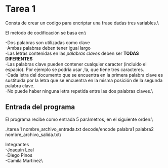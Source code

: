 # Tarea 1

Consta de crear un codigo para encriptar una frase dadas tres variables.\

El metodo de codificación se basa en:\

-Dos palabras son utilizadas como clave\
-Ambas palabras deben tener igual largo\
-Las letras contenidas en las *palabras claves* deben ser **TODAS DIFERENTES**\
-Las palabras clave pueden contener cualquier caracter (incluído el espacio). Por ejemplo se podría
usar ,!a, que tiene tres caracteres.\
-Cada letra del documento que se encuentra en la primera palabra clave es sustituída por la letra que
se encuentra en la misma posición de la segunda palabra clave.\
-No puede haber ninguna letra repetida entre las dos palabras claves.\


## Entrada del programa

El programa recibe como entrada 5 parámetros, en el siguiente orden:\

./tarea 1 nombre_archivo_entrada.txt decode/encode palabra1 palabra2 nombre_archivo_salida.txt\


Integrantes\
-Joaquin Leal\
-Diego Pinos\
-Camila Martinez\
